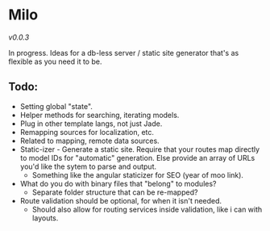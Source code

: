 Milo
====

*v0.0.3*

In progress. Ideas for a db-less server / static site generator that's as flexible as you need it to be.

Todo:
-----

* Setting global "state".
* Helper methods for searching, iterating models.
* Plug in other template langs, not just Jade.
* Remapping sources for localization, etc.
* Related to mapping, remote data sources.
* Static-izer - Generate a static site. Require that your routes map directly to model IDs for
  "automatic" generation. Else provide an array of URLs you'd like the sytem to parse and output.
  * Something like the angular staticizer for SEO (year of moo link).
* What do you do with binary files that "belong" to modules?
  * Separate folder structure that can be re-mapped?
* Route validation should be optional, for when it isn't needed.
  * Should also allow for routing services inside validation, like i can with layouts.